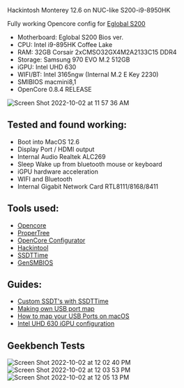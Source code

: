 
Hackintosh Monterey 12.6 on NUC-like S200-i9-8950HK

Fully working Opencore config for [Eglobal S200](https://www.aliexpress.com/item/4000465233975.html)  

- Motherboard: Eglobal S200 Bios ver. 
- CPU: Intel i9-895HK Coffee Lake
- RAM: 32GB Corsair 2xCMSO32GX4M2A2133C15 DDR4
- Storage: Samsung 970 EVO M.2 512GB
- iGPU: Intel UHD 630
- WIFI/BT: Intel 3165ngw (Internal M.2 E Key 2230)
- SMIBIOS macmini8,1
- OpenCore 0.8.4 RELEASE

![Screen Shot 2022-10-02 at 11 57 36 AM](https://user-images.githubusercontent.com/7040503/193446479-283ad0fc-ba25-4f5d-b9a0-796ab700c5b8.png)


## Tested and found working:
- Boot into MacOS 12.6
- Display Port / HDMI output
- Internal Audio Realtek ALC269
- Sleep Wake up from bluetooth mouse or keyboard
- iGPU hardware acceleration
- WIFI and Bluetooth 
- Internal Gigabit Network Card RTL8111/8168/8411

## Tools used:
- [Opencore](https://dortania.github.io/OpenCore-Install-Guide/) 
- [ProperTree](https://github.com/corpnewt/ProperTree)
- [OpenCore Configurator](https://mackie100projects.altervista.org/download-opencore-configurator/)
- [Hackintool](https://github.com/headkaze/Hackintool)
- [SSDTTime](https://github.com/corpnewt/SSDTTime)
- [GenSMBIOS](https://github.com/corpnewt/GenSMBIOS)

## Guides:
- [Custom SSDT's with SSDTTime](https://www.tonymacx86.com/threads/custom-ssdts-using-corpnewts-ssdttime.318976/)
- [Making own USB port map](https://www.tonymacx86.com/threads/the-new-beginners-guide-to-usb-port-configuration.286553/#post-2029768)
- [How to map your USB Ports on macOS](https://elitemacx86.com/threads/how-to-map-your-usb-ports-on-macos.581/)
- [Intel UHD 630 iGPU configuration](https://www.tonymacx86.com/threads/guide-intel-uhd-graphics-630-coffee-lake-headless-mode-main-card.304000/)


## Geekbench Tests
![Screen Shot 2022-10-02 at 12 02 40 PM](https://user-images.githubusercontent.com/7040503/193446564-9617547e-1580-4f63-8368-f30b3f84b817.png)
![Screen Shot 2022-10-02 at 12 03 53 PM](https://user-images.githubusercontent.com/7040503/193446592-f12e6261-ca0a-497e-8122-1927870871d9.png)
![Screen Shot 2022-10-02 at 12 05 13 PM](https://user-images.githubusercontent.com/7040503/193446639-a4f40def-9ecb-4bfc-a287-1e4d61b07222.png)

